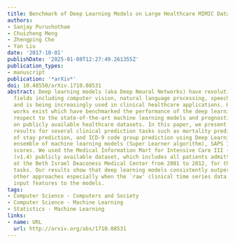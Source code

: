 ```yaml
---
title: Benchmark of Deep Learning Models on Large Healthcare MIMIC Datasets
authors:
- Sanjay Purushotham
- Chuizheng Meng
- Zhengping Che
- Yan Liu
date: '2017-10-01'
publishDate: '2025-01-08T12:27:49.261355Z'
publication_types:
- manuscript
publication: '*arXiv*'
doi: 10.48550/arXiv.1710.08531
abstract: Deep learning models (aka Deep Neural Networks) have revolutionized many
  fields including computer vision, natural language processing, speech recognition,
  and is being increasingly used in clinical healthcare applications. However, few
  works exist which have benchmarked the performance of the deep learning models with
  respect to the state-of-the-art machine learning models and prognostic scoring systems
  on publicly available healthcare datasets. In this paper, we present the benchmarking
  results for several clinical prediction tasks such as mortality prediction, length
  of stay prediction, and ICD-9 code group prediction using Deep Learning models,
  ensemble of machine learning models (Super Learner algorithm), SAPS II and SOFA
  scores. We used the Medical Information Mart for Intensive Care III (MIMIC-III)
  (v1.4) publicly available dataset, which includes all patients admitted to an ICU
  at the Beth Israel Deaconess Medical Center from 2001 to 2012, for the benchmarking
  tasks. Our results show that deep learning models consistently outperform all the
  other approaches especially when the `raw' clinical time series data is used as
  input features to the models.
tags:
- Computer Science - Computers and Society
- Computer Science - Machine Learning
- Statistics - Machine Learning
links:
- name: URL
  url: http://arxiv.org/abs/1710.08531
---
```

